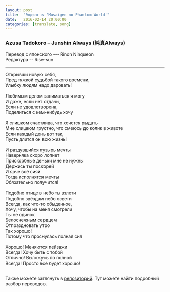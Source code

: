 ```yaml
---
layout: post
title:  "Эндинг к 'Musaigen no Phantom World'"
date:   2016-02-14 20:00:00
categories: [translate, song]
---
```

<div class="modal fade" id="myModal" tabindex="-1" role="dialog" aria-labelledby="myModalLabel" aria-hidden="true">
      <div class="modal-dialog">
        <div class="modal-content">
		<center>
          <div class="modal-body">               
          </div>
		</center>
        </div><!-- /.modal-content -->
      </div><!-- /.modal-dialog -->
    </div><!-- /.modal -->

<div class="thumbnails">
</div>

### Azusa Tadokoro &ndash; Junshin Always (純真Always)

Перевод с японского --- Rinon Ninqueon<br>
Редактура -- Rise-sun<br>
<hr>
Открывши новую себя, <br>
Пред тяжкой судьбой такого времени, <br>
Улыбку людям надо даровать! <br>
<br>
Любимым делом заниматься я могу <br>
И даже, если нет отдачи, <br>
Если не удовлетворена, <br>
Поделиться с кем-нибудь хочу <br>
<br>
Я слишком счастлива, что хочется рыдать <br>
Мне слишком грустно, что смеюсь до колик в животе <br>
Если каждый день вот так, <br>
Пусть длится он всю жизнь! <br>
<br>
И раздувшийся пузырь мечты <br>
Наверняка скоро лопнет <br>
Прискорбные деньки мне не нужны <br>
Держись ты поскорей <br>
И ярче всё сияй <br>
Тогда исполнятся мечты <br>
Обязательно получится! <br>
<br>
Подобно птице в небо ты взлети <br>
Подобно звёздам небо освети <br>
Всегда, как что-то обыденное, <br>
Хочу, чтобы на меня смотрели <br>
Ты не одинок <br>
Белоснежным сердцем <br>
Отпраздновать утро <br>
Так хорошо! <br>
Потому что проснулась полная сил <br>
<br>
Хорошо! Меняются пейзажи <br>
Всегда! Хочу быть с тобой <br>
Отлично! Выложусь по полной <br>
Всегда! Просто всё будет хорошо!<br>
<br><p>Также можете заглянуть в <a href="https://github.com/RinonNinqueon/source/tree/master/translate">репозиторий</a>. Тут можете найти подробный разбор переводов.</p>
<br><br><br><br><br>